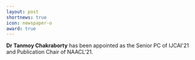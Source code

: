 ```yaml
---
layout: post
shortnews: true
icon: newspaper-o
award: true
---
```


<b>Dr Tanmoy Chakraborty</b> has been appointed as the Senior PC of IJCAI'21 and Publication Chair of NAACL'21.

